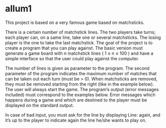 # allum1
This project is based on a very famous game based on matchsticks.

There is a certain number of matchstick lines.
The two players take turns; each player can, on a same line, take one or several matchsticks. The losing player is the
one to take the last matchstick.
The goal of the project is to create a program that you can play against.
The basic version must generate a game board with
n
matchstick lines (
1
≤
n
≤
100
) and have a simple interface so
that the user could play against the computer.

The number of lines is given as parameter to the program.
The second parameter of the program indicates the maximum number of matches that can be taken out each turn
(must be > 0).
When matchsticks are removed, they must be removed starting from the right (like in the example below).
The user will always start the game.
The program’s output (error messages included) must correspond to the examples below.
Error messages which happens during a game and which are destined to the player must be displayed on the standard
output.

In case of bad input, you must ask for the line by displaying
Line:
again, and it’s up to the player to indicate again the
line he/she wants to play on.
